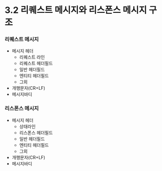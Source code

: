 # 3.2 리퀘스트 메시지와 리스폰스 메시지 구조

### 리퀘스트 메시지

* 메시지 헤더
  * 리퀘스트 라인
  * 리퀘스트 헤더필드
  * 일반 헤더필드
  * 엔티티 헤더필드
  * 그외
* 개행문자\(CR+LF\)
* 메시지바디

### 리스폰스 메시지

* 메시지 헤더
  * 상태라인
  * 리스폰스 헤더필드
  * 일반 헤더필드
  * 엔티티 헤더필드
  * 그외
* 개행문자\(CR+LF\)
* 메시지바디



